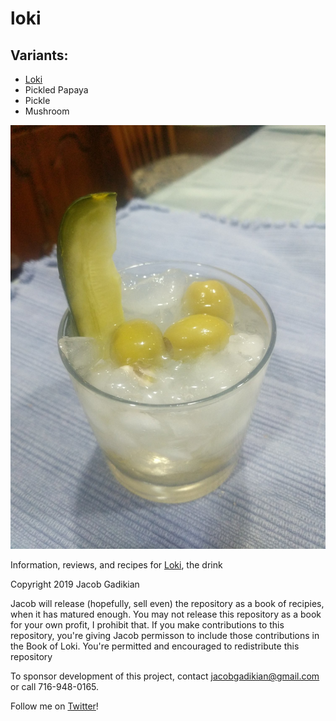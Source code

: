 # loki

## Variants:

* [Loki](loki.md)
* Pickled Papaya
* Pickle
* Mushroom


![Loki](loki.jpg)

Information, reviews, and recipes for [Loki](loki.md), the drink


Copyright 2019 Jacob Gadikian

Jacob will release (hopefully, sell even) the repository as a book of recipies, when it has matured enough.  You may not release this repository as a book for your own profit, I prohibit that.  If you make contributions to this repository, you're giving Jacob permisson to include those contributions in the Book of Loki.  You're permitted and encouraged to redistribute this repository 

To sponsor development of this project, contact jacobgadikian@gmail.com or call 716-948-0165.  

Follow me on [Twitter](https://twitter.com/gadikian)!
